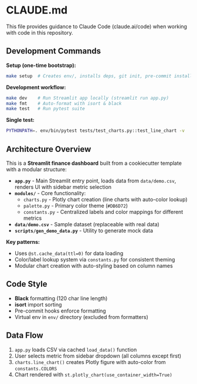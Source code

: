 # CLAUDE.md

This file provides guidance to Claude Code (claude.ai/code) when working with code in this repository.

## Development Commands

**Setup (one-time bootstrap):**
```bash
make setup  # Creates env/, installs deps, git init, pre-commit install
```

**Development workflow:**
```bash
make dev    # Run Streamlit app locally (streamlit run app.py)
make fmt    # Auto-format with isort & black
make test   # Run pytest suite
```

**Single test:**
```bash
PYTHONPATH=. env/bin/pytest tests/test_charts.py::test_line_chart -v
```

## Architecture Overview

This is a **Streamlit finance dashboard** built from a cookiecutter template with a modular structure:

- **`app.py`** - Main Streamlit entry point, loads data from `data/demo.csv`, renders UI with sidebar metric selection
- **`modules/`** - Core functionality:
  - `charts.py` - Plotly chart creation (line charts with auto-color lookup)
  - `palette.py` - Primary color theme (`#DB6D72`)
  - `constants.py` - Centralized labels and color mappings for different metrics
- **`data/demo.csv`** - Sample dataset (replaceable with real data)
- **`scripts/gen_demo_data.py`** - Utility to generate mock data

**Key patterns:**
- Uses `@st.cache_data(ttl=0)` for data loading
- Color/label lookup system via `constants.py` for consistent theming
- Modular chart creation with auto-styling based on column names

## Code Style

- **Black** formatting (120 char line length)
- **isort** import sorting
- Pre-commit hooks enforce formatting
- Virtual env in `env/` directory (excluded from formatters)

## Data Flow

1. `app.py` loads CSV via cached `load_data()` function
2. User selects metric from sidebar dropdown (all columns except first)
3. `charts.line_chart()` creates Plotly figure with auto-color from `constants.COLORS`
4. Chart rendered with `st.plotly_chart(use_container_width=True)`